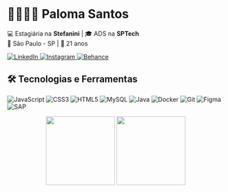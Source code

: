 <h1 align="left"> 👩🏻‍💻🤍 Paloma Santos</h1>

<p align="left">
  💻 Estagiária na <strong>Stefanini</strong> | 🎓 ADS na <strong>SPTech</strong><br>
  📍 São Paulo - SP | 🌟 21 anos
</p>

<p align="left">
  <a href="https://www.linkedin.com/in/paloma-santos-dias">
    <img src="https://img.shields.io/badge/-LinkedIn-0A66C2?style=flat-square&logo=linkedin&logoColor=white" alt="LinkedIn">
  </a>
  <a href="https://www.instagram.com/pahsdias/">
    <img src="https://img.shields.io/badge/-Instagram-E4405F?style=flat-square&logo=instagram&logoColor=white" alt="Instagram">
  </a>
  <a href="https://www.behance.net/palomasantosdias">
    <img src="https://img.shields.io/badge/-Behance-1769FF?style=flat-square&logo=behance&logoColor=white" alt="Behance">
  </a>
</p>

## 🛠 Tecnologias e Ferramentas
![JavaScript](https://img.shields.io/badge/JavaScript-F7DF1E?style=flat-square&logo=javascript&logoColor=black)
![CSS3](https://img.shields.io/badge/CSS3-1572B6?style=flat-square&logo=css3&logoColor=white)
![HTML5](https://img.shields.io/badge/HTML5-E34F26?style=flat-square&logo=html5&logoColor=white)
![MySQL](https://img.shields.io/badge/MySQL-4479A1?style=flat-square&logo=mysql&logoColor=white)
![Java](https://img.shields.io/badge/Java-ED8B00?style=flat-square&logo=java&logoColor=white)
![Docker](https://img.shields.io/badge/Docker-2496ED?style=flat-square&logo=docker&logoColor=white)
![Git](https://img.shields.io/badge/Git-F05032?style=flat-square&logo=git&logoColor=white)
![Figma](https://img.shields.io/badge/Figma-F24E1E?style=flat-square&logo=figma&logoColor=white)
![SAP](https://img.shields.io/badge/SAP-0FAAFF?style=flat-square&logo=sap&logoColor=white)

<p align="center">
  <img height="160em" src="https://github-readme-stats.vercel.app/api?username=PalomaInCode&show_icons=true&theme=merko" />
  <img height="160em" src="https://github-readme-stats.vercel.app/api/top-langs/?username=PalomaInCode&layout=compact&theme=rose_pine"/>
</p>
